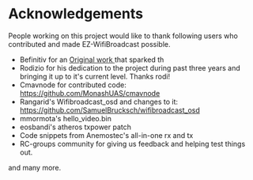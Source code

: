 # Acknowledgements #

People working on this project would like to thank following users who contributed and made EZ-WifiBroadcast possible. 

- Befinitiv for an [Original work ](https://befinitiv.wordpress.com/wifibroadcast-analog-like-transmission-of-live-video-data/) that sparked th 
- Rodizio for his dedication to the project during past three years and bringing it up to it's current level. Thanks rodi! 
- Cmavnode for contributed code: https://github.com/MonashUAS/cmavnode
- Rangarid's Wifibroadcast_osd and changes to it: https://github.com/SamuelBrucksch/wifibroadcast_osd
- mmormota's hello_video.bin
- eosbandi's atheros txpower patch
- Code snippets from Anemostec's all-in-one rx and tx
- RC-groups community for giving us feedback and helping test things out.

and many more.
